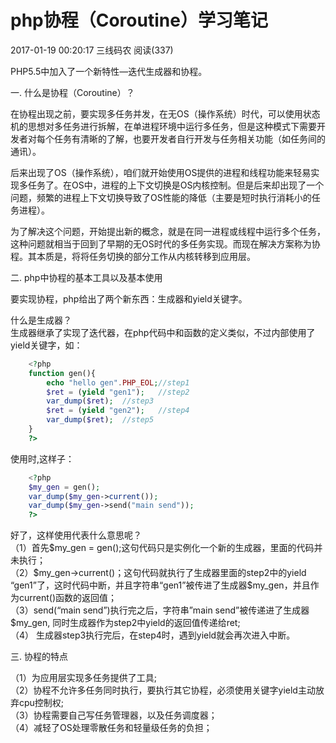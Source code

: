 # php协程（Coroutine）学习笔记

2017-01-19 00:20:17 三线码农 阅读(337)

PHP5.5中加入了一个新特性—迭代生成器和协程。

一. 什么是协程（Coroutine）？ 

在协程出现之前，要实现多任务并发，在无OS（操作系统）时代，可以使用状态机的思想对多任务进行拆解，在单进程环境中运行多任务，但是这种模式下需要开发者对每个任务有清晰的了解，也要开发者自行开发与任务相关功能（如任务间的通讯）。

后来出现了OS（操作系统），咱们就开始使用OS提供的进程和线程功能来轻易实现多任务了。在OS中，进程的上下文切换是OS内核控制。但是后来却出现了一个问题，频繁的进程上下文切换导致了OS性能的降低（主要是短时执行消耗小的任务进程）。

为了解决这个问题，开始提出新的概念，就是在同一进程或线程中运行多个任务，这种问题就相当于回到了早期的无OS时代的多任务实现。而现在解决方案称为协程。其本质是，将将任务切换的部分工作从内核转移到应用层。

二. php中协程的基本工具以及基本使用 

要实现协程，php给出了两个新东西：生成器和yield关键字。

什么是生成器？   
生成器继承了实现了迭代器，在php代码中和函数的定义类似，不过内部使用了yield关键字，如： 

```php
    <?php
    function gen(){
        echo "hello gen".PHP_EOL;//step1
        $ret = (yield "gen1");   //step2
        var_dump($ret);  //step3
        $ret = (yield "gen2");   //step4
        var_dump($ret);  //step5
    }
    ?>
```

使用时,这样子：

```php
    <?php
    $my_gen = gen();
    var_dump($my_gen->current());
    var_dump($my_gen->send("main send"));
    ?>
```

好了，这样使用代表什么意思呢？   
（1）首先$my_gen = gen();这句代码只是实例化一个新的生成器，里面的代码并未执行；   
（2）\$my_gen->current()；这句代码就执行了生成器里面的step2中的yield “gen1”了，这时代码中断，并且字符串“gen1”被传进了生成器\$my_gen，并且作为current()函数的返回值；   
（3）send(“main send”)执行完之后，字符串”main send”被传递进了生成器\$my_gen, 同时生成器作为step2中yield的返回值传递给ret;   
（4） 生成器step3执行完后，在step4时，遇到yield就会再次进入中断。

三. 协程的特点 

（1）为应用层实现多任务提供了工具;   
（2）协程不允许多任务同时执行，要执行其它协程，必须使用关键字yield主动放弃cpu控制权;   
（3）协程需要自己写任务管理器，以及任务调度器；   
（4）减轻了OS处理零散任务和轻量级任务的负担；

